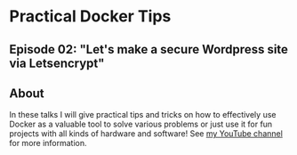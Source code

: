 # Practical Docker Tips

## Episode 02: "Let's make a secure Wordpress site via Letsencrypt"

## About

In these talks I will give practical tips and tricks on how to effectively use Docker as a valuable tool to solve various problems or just use it for fun projects with all kinds of hardware and software! See [my YouTube channel](https://www.youtube.com/channel/UCxp65f-xyu4z1PvmZBKqZGQ) for more information.
